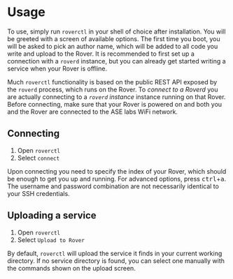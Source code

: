 # Usage

To use, simply run `roverctl` in your shell of choice after installation. You will be greeted with a screen of available options. The first time you boot, you will be asked to pick an author name, which will be added to all code you write and upload to the Rover. It is recommended to first set up a connection with a `roverd` instance, but you can already get started writing a service when your Rover is offline.

Much `roverctl` functionality is based on the public REST API exposed by the `roverd` process, which runs on the Rover. To *connect to a Roverd* you are actually connecting to a *`roverd` instance* instance running on that Rover. Before connecting, make sure that your Rover is powered on and both you and the Rover are connected to the ASE labs WiFi network.

## Connecting

1. Open `roverctl`
2. Select `connect`

Upon connecting you need to specify the index of your Rover, which should be enough to get you up and running. For advanced options, press <kbd>ctrl</kbd>+<kbd>a</kbd>. The username and password combination are not necessarily identical to your SSH credentials.

## Uploading a service

1. Open `roverctl`
2. Select `Upload to Rover`

By default, `roverctl` will upload the service it finds in your current working directory. If no service directory is found, you can select one manually with the commands shown on the upload screen.